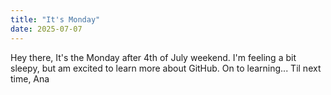 ```yaml
---
title: "It's Monday"
date: 2025-07-07
---
```


Hey there,
It's the Monday after 4th of July weekend. I'm feeling a bit sleepy, but am excited to learn more about GitHub.
On to learning...
Til next time,
Ana
